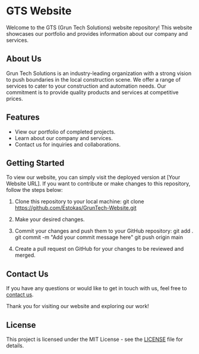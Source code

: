 # GTS Website

Welcome to the GTS (Grun Tech Solutions) website repository! This website showcases our portfolio and provides information about our company and services.

## About Us

Grun Tech Solutions is an industry-leading organization with a strong vision to push boundaries in the local construction scene. We offer a range of services to cater to your construction and automation needs. Our commitment is to provide quality products and services at competitive prices.

## Features

- View our portfolio of completed projects.
- Learn about our company and services.
- Contact us for inquiries and collaborations.

## Getting Started

To view our website, you can simply visit the deployed version at [Your Website URL]. If you want to contribute or make changes to this repository, follow the steps below:

1. Clone this repository to your local machine: git clone https://github.com/Estokas/GrunTech-Website.git

2. Make your desired changes.

3. Commit your changes and push them to your GitHub repository: 
git add .
git commit -m "Add your commit message here"
git push origin main



4. Create a pull request on GitHub for your changes to be reviewed and merged.

## Contact Us

If you have any questions or would like to get in touch with us, feel free to [contact us](mailto:gruntechsolutions@gmail.com).

Thank you for visiting our website and exploring our work!

## License

This project is licensed under the MIT License - see the [LICENSE](LICENSE) file for details.
